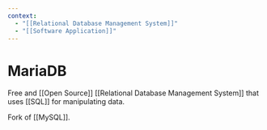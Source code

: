 ```yaml
---
context:
  - "[[Relational Database Management System]]"
  - "[[Software Application]]"
---
```


# MariaDB

Free and [[Open Source]] [[Relational Database Management System]] that uses [[SQL]] for manipulating data.

Fork of [[MySQL]].
